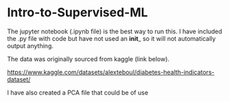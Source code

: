 # Intro-to-Supervised-ML

The jupyter notebook (.ipynb file) is the best way to run this. I have included the .py file with code but have not used an __init___ so it will not automatically output anything. 

The data was originally sourced from kaggle (link below).

https://www.kaggle.com/datasets/alexteboul/diabetes-health-indicators-dataset/

I have also created a PCA file that could be of use
